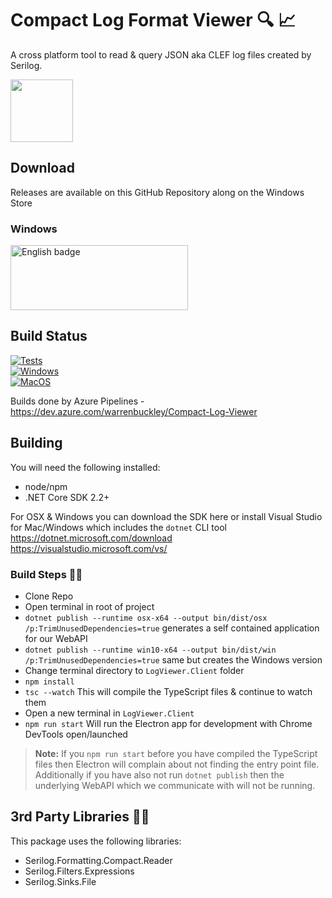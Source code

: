 # Compact Log Format Viewer :mag: :chart_with_upwards_trend:
A cross platform tool to read &amp; query JSON aka CLEF log files created by Serilog.

<img src="https://raw.githubusercontent.com/warrenbuckley/Compact-Log-Format-Viewer/master/LogViewer.Client/build/logo.png?v=2" width="100" height="100">

## Download
Releases are available on this GitHub Repository along on the Windows Store

### Windows
<a href='//www.microsoft.com/store/apps/9N8RV8LKTXRJ?cid=storebadge&ocid=badge'><img src='https://assets.windowsphone.com/85864462-9c82-451e-9355-a3d5f874397a/English_get-it-from-MS_InvariantCulture_Default.png' alt='English badge' style='width: 284px; height: 104px;' width="284" height="104" /></a>

## Build Status
[![Tests](https://dev.azure.com/warrenbuckley/Compact-Log-Viewer/_apis/build/status/warrenbuckley.Compact-Log-Format-Viewer?branchName=master&jobName=Server%20Project%20Tests&label=Tests)](https://dev.azure.com/warrenbuckley/Compact-Log-Viewer/_build/latest?definitionId=8&branchName=master)<br/>
[![Windows](https://dev.azure.com/warrenbuckley/Compact-Log-Viewer/_apis/build/status/warrenbuckley.Compact-Log-Format-Viewer?branchName=master&jobName=Windows%20Build&label=Windows)](https://dev.azure.com/warrenbuckley/Compact-Log-Viewer/_build/latest?definitionId=8&branchName=master)<br/>
[![MacOS](https://dev.azure.com/warrenbuckley/Compact-Log-Viewer/_apis/build/status/warrenbuckley.Compact-Log-Format-Viewer?branchName=master&jobName=OSX%20Build&label=MacOS)](https://dev.azure.com/warrenbuckley/Compact-Log-Viewer/_build/latest?definitionId=8&branchName=master)

Builds done by Azure Pipelines - https://dev.azure.com/warrenbuckley/Compact-Log-Viewer

## Building

You will need the following installed:
- node/npm
- .NET Core SDK 2.2+

For OSX & Windows you can download the SDK here or install Visual Studio for Mac/Windows which includes the `dotnet` CLI tool<br/>
https://dotnet.microsoft.com/download<br/>
https://visualstudio.microsoft.com/vs/

### Build Steps 🔨📐
- Clone Repo
- Open terminal in root of project
- `dotnet publish --runtime osx-x64 --output bin/dist/osx /p:TrimUnusedDependencies=true` generates a self contained application for our WebAPI
- `dotnet publish --runtime win10-x64 --output bin/dist/win /p:TrimUnusedDependencies=true` same but creates the Windows version
- Change terminal directory to `LogViewer.Client` folder
- `npm install`
- `tsc --watch` This will compile the TypeScript files & continue to watch them
- Open a new terminal in `LogViewer.Client`
- `npm run start` Will run the Electron app for development with Chrome DevTools open/launched

>**Note:** If you `npm run start` before you have compiled the TypeScript files then Electron will complain about not finding the entry point file. Additionally if you have also not run `dotnet publish` then the underlying WebAPI which we communicate with will not be running.

## 3rd Party Libraries 💖💖
This package uses the following libraries:
- Serilog.Formatting.Compact.Reader
- Serilog.Filters.Expressions
- Serilog.Sinks.File

